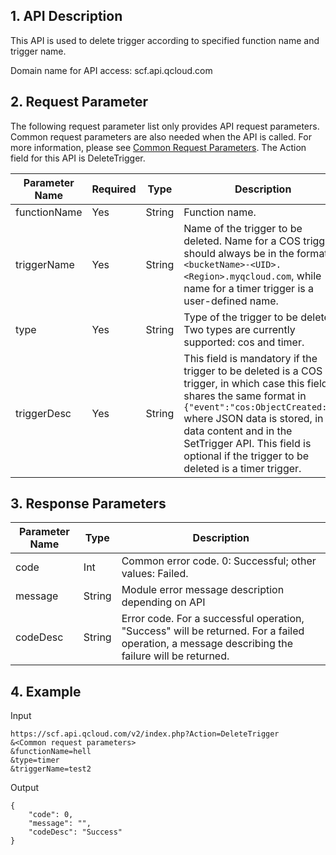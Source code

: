 ## 1. API Description
This API is used to delete trigger according to specified function name and trigger name.

Domain name for API access: scf.api.qcloud.com
## 2. Request Parameter
The following request parameter list only provides API request parameters. Common request parameters are also needed when the API is called. For more information, please see [Common Request Parameters](/doc/api/244/4183). The Action field for this API is DeleteTrigger.

| Parameter Name | Required | Type | Description |
|-----------|--------|----------|----------|
| functionName | Yes | String | Function name. |
| triggerName | Yes | String | Name of the trigger to be deleted. Name for a COS trigger should always be in the format of `<bucketName>-<UID>.<Region>.myqcloud.com`, while name for a timer trigger is a user-defined name. |
| type | Yes | String | Type of the trigger to be deleted. Two types are currently supported: cos and timer. |
| triggerDesc | Yes | String | This field is mandatory if the trigger to be deleted is a COS trigger, in which case this field shares the same format in `{"event":"cos:ObjectCreated:*"}` where JSON data is stored, in the data content and in the SetTrigger API. This field is optional if the trigger to be deleted is a timer trigger. |

## 3. Response Parameters
| Parameter Name | Type | Description |
|-------|---|---------------|
| code | Int | Common error code. 0: Successful; other values: Failed. |
| message | String | Module error message description depending on API |
| codeDesc | String | Error code. For a successful operation, "Success" will be returned. For a failed operation, a message describing the failure will be returned. |

## 4. Example
Input
```
https://scf.api.qcloud.com/v2/index.php?Action=DeleteTrigger
&<Common request parameters>
&functionName=hell
&type=timer
&triggerName=test2
```
Output
```
{
    "code": 0,
    "message": "",
    "codeDesc": "Success"
}
```

